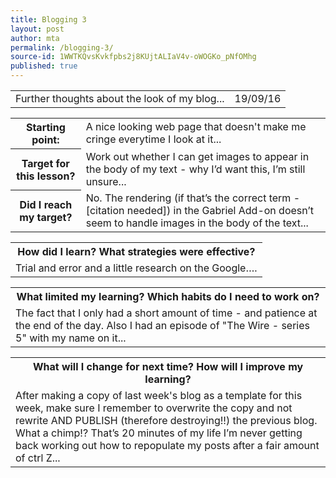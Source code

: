 ```yaml
---
title: Blogging 3
layout: post
author: mta
permalink: /blogging-3/
source-id: 1WWTKQvsKvkfpbs2j8KUjtALIaV4v-oWOGKo_pNfOMhg
published: true
---
```

<table>
  <tr>
    <td>Further thoughts about the look of my blog...</td>
    <td>19/09/16</td>
  </tr>
</table>


<table>
  <tr>
    <th>Starting point:</th>
    <td>A nice looking web page that doesn't make me cringe everytime I look at it...</td>
  </tr>
  <tr>
    <th>Target for this lesson?</th>
    <td>Work out whether I can get images to appear in the body of my text - why I’d want this, I’m still unsure...</td>
  </tr>
  <tr>
    <th>Did I reach my target? </th>
    <td>No.  The rendering (if that’s the correct term - [citation needed]) in the Gabriel Add-on doesn’t seem to handle images in the body of the text...</td>
  </tr>
</table>


<table>
  <tr>
    <th>How did I learn? What strategies were effective? </th>
  </tr>
  <tr>
    <td>Trial and error and a little research on the Google….</td>
  </tr>
</table>


<table>
  <tr>
    <th>What limited my learning? Which habits do I need to work on? </th>
  </tr>
  <tr>
    <td>The fact that I only had a short amount of time - and patience at the end of the day.  Also I had an episode of "The Wire - series 5" with my name on it...</td>
  </tr>
</table>


<table>
  <tr>
    <th>What will I change for next time? How will I improve my learning?</th>
  </tr>
  <tr>
    <td>After making a copy of last week's blog as a template for this week, make sure I remember to overwrite the copy and not rewrite AND PUBLISH (therefore destroying!!) the previous blog.  What a chimp!?  That’s 20 minutes of my life I’m never getting back working out how to repopulate my posts after a fair amount of ctrl Z...

</td>
  </tr>
</table>


